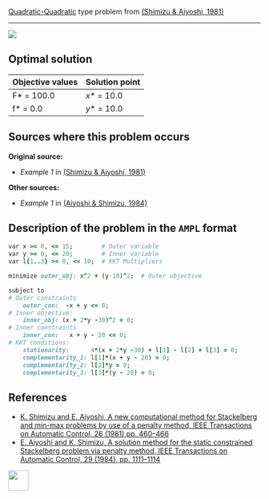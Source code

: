 [Quadratic-Quadratic](/test-problems/QP-QP-problems) type problem from [(Shimizu & Aiyoshi, 1981)][Shimizu & Aiyoshi, 1981]

---

![](https://github.com/basblsolver/test-problems/wiki/images/sa_1981_01_eq.jpg)

## Optimal solution

Objective values   | Solution point           |
------------------ | ------------------------ |
F* = 100.0         | _x_* = 10.0              |
f* = 0.0           | _y_* = 10.0              |

## Sources where this problem occurs

__Original source:__

 - _Example 1_ in [(Shimizu & Aiyoshi, 1981)][Shimizu & Aiyoshi, 1981]

__Other sources:__

 - _Example 1_ in [(Aiyoshi & Shimizu, 1984)][Aiyoshi & Shimizu, 1984]

## Description of the problem in the `AMPL` format

```ruby
var x >= 0, <= 15;        # Outer variable
var y >= 0, <= 20;        # Inner variable
var l{1..3} >= 0, <= 10;  # KKT Multipliers

minimize outer_obj: x^2 + (y-10)^2;  # Outer objective

subject to
# Outer constraints
    outer_con:  -x + y <= 0;
# Inner objective:
    inner_obj: (x + 2*y -30)^2 = 0;
# Inner constraints
    inner_con:   x + y - 20 <= 0;
# KKT conditions:
    stationarity:      4*(x + 2*y -30) + l[1] - l[2] + l[3] = 0;
    complementarity_1: l[1]*(x + y - 20) = 0;
    complementarity_2: l[2]*y = 0;
    complementarity_3: l[3]*(y - 20) = 0;
```

##  References

- [K. Shimizu and E. Aiyoshi, A new computational method for Stackelberg and min-max problems by use of a penalty method, IEEE Transactions on Automatic Control, 26 (1981),pp. 460–466](https://doi.org/10.1109/TAC.1981.1102607)
- [E. Aiyoshi and K. Shimizu, A solution method for the static constrained Stackelberg problem via penalty method, IEEE Transactions on Automatic Control, 29 (1984), pp. 1111–1114](https://doi.org/10.1109/TAC.1984.1103455)

[<img src="http://www.interupgrade.com/images/pfeil-backbutton.png" width="40" height="40">](/test-problems/QP-QP-problems "Back to summary of QP-QP type problems")

[Aiyoshi & Shimizu, 1984]: https://doi.org/10.1109/TAC.1984.1103455
[Shimizu & Aiyoshi, 1981]: https://doi.org/10.1109/TAC.1981.1102607